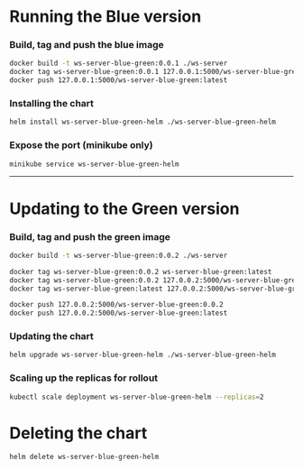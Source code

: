 # Running the Blue version

### Build, tag and push the blue image

```bash
docker build -t ws-server-blue-green:0.0.1 ./ws-server
docker tag ws-server-blue-green:0.0.1 127.0.0.1:5000/ws-server-blue-green:latest
docker push 127.0.0.1:5000/ws-server-blue-green:latest
```

### Installing the chart

```bash
helm install ws-server-blue-green-helm ./ws-server-blue-green-helm
```

### Expose the port (minikube only)

```bash
minikube service ws-server-blue-green-helm
```

---

# Updating to the Green version

### Build, tag and push the green image

```bash
docker build -t ws-server-blue-green:0.0.2 ./ws-server

docker tag ws-server-blue-green:0.0.2 ws-server-blue-green:latest
docker tag ws-server-blue-green:0.0.2 127.0.0.2:5000/ws-server-blue-green:0.0.2
docker tag ws-server-blue-green:latest 127.0.0.2:5000/ws-server-blue-green:latest

docker push 127.0.0.2:5000/ws-server-blue-green:0.0.2
docker push 127.0.0.2:5000/ws-server-blue-green:latest
```

### Updating the chart

```bash
helm upgrade ws-server-blue-green-helm ./ws-server-blue-green-helm
```

### Scaling up the replicas for rollout

```bash
kubectl scale deployment ws-server-blue-green-helm --replicas=2
```

# Deleting the chart

```bash
helm delete ws-server-blue-green-helm
```